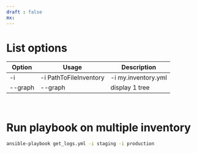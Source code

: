 ```yaml
---
draft : false
mx:
---
```


# List options

|Option|Usage|Description|
|-|-|-|
|-i|-i PathToFileInventory|-i my.inventory.yml
|--graph|--graph|display 1 tree
<br>


# Run playbook on multiple inventory
```bash
ansible-playbook get_logs.yml -i staging -i production
```
